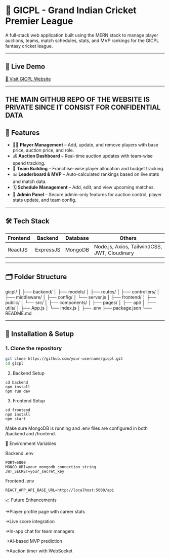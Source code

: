 # 🏏 GICPL - Grand Indian Cricket Premier League

A full-stack web application built using the MERN stack to manage player auctions, teams, match schedules, stats, and MVP rankings for the GICPL fantasy cricket league.

---

## 🚀 Live Demo

[🔗 Visit GICPL Website](https://www.gicplcricket.shop/)

---
## THE MAIN GITHUB REPO OF THE WEBSITE IS PRIVATE SINCE IT CONSIST FOR CONFIDENTIAL DATA
## 📌 Features

- 🧑‍💼 **Player Management** – Add, update, and remove players with base price, auction price, and role.
- 💰 **Auction Dashboard** – Real-time auction updates with team-wise spend tracking.
- 🏏 **Team Building** – Franchise-wise player allocation and budget tracking.
- 📊 **Leaderboard & MVP** – Auto-calculated rankings based on live stats and match data.
- 🗓️ **Schedule Management** – Add, edit, and view upcoming matches.
- 🔐 **Admin Panel** – Secure admin-only features for auction control, player stats update, and team config.

---

## 🛠️ Tech Stack

| Frontend | Backend | Database | Others |
|---------|---------|----------|--------|
| ReactJS | ExpressJS | MongoDB | Node.js, Axios, TailwindCSS, JWT, Cloudinary |

---

## 🗂️ Folder Structure

gicpl/ │ ├── backend/ │ ├── models/ │ ├── routes/ │ ├── controllers/ │ ├── middleware/ │ ├── config/ │ └── server.js │ ├── frontend/ │ ├── public/ │ └── src/ │ ├── components/ │ ├── pages/ │ ├── api/ │ ├── utils/ │ ├── App.js │ └── index.js │ ├── .env ├── package.json └── README.md


---

## 🧪 Installation & Setup

### 1. Clone the repository
```bash
git clone https://github.com/your-username/gicpl.git
cd gicpl
```

2. Backend Setup
```
cd backend
npm install
npm run dev
```

3. Frontend Setup
```
cd frontend
npm install
npm start
```
Make sure MongoDB is running and .env files are configured in both /backend and /frontend.


🔐 Environment Variables

Backend .env
```
PORT=5000
MONGO_URI=your_mongodb_connection_string
JWT_SECRET=your_secret_key
```

Frontend .env
```
REACT_APP_API_BASE_URL=http://localhost:5000/api
```

📈 Future Enhancements

->Player profile page with career stats

->Live score integration

->In-app chat for team managers

->AI-based MVP prediction

->Auction timer with WebSocket
